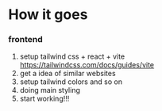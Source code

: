 # How it goes
### frontend
1. setup tailwind css + react + vite
https://tailwindcss.com/docs/guides/vite
2. get a idea of similar websites
3. setup tailwind colors and so on
4. doing main styling
5. start working!!!

<!-- 

I have a relatively small Instagram growth company called powergram, more info can be found on www.powergram.nl. I use different online tools and automation on phones on the official Instagram app to grow clients Instagram pages.
The way the service works. The client gives a list of Instagram usernames they think are similar to their own or their competitors. We then use the software to automate their growth by interacting with the followers or likers of these pages.
The problem  :



the problem I am running into is that often the information provided from the client is very bad and we have to do the research ourselves which is very time consuming.
The way we currently do it is manual by following the client profile and registering the suggestions Instagram provide (this pops up when you follow them).
Solution:
There are some scraping tools out there that can scrape data and filter them off Instagram pretty quickly and not so expensive https://parser.im/ for example.
But there is some cheap API tools out there, which allow you to do your own scraping.
HikerAPI
Graph api wrapper
But not the functionality I need. A competitor of mine showed me he uses a scrypt that he made.
He enters the client username: and it finds a (big list) of similar profiles with a API call for related profiles and then uses a API call to pull extended information. Basically giving me the information I would need for running my service and filtering them on quality.
The idea is to create such a tool to use internally to help me do my job in a web interface and also add some basic scraping functionality on the HikerAPI. Like getting the usernames of followers for example.
Maybe you have a idea to filter based on quality or AI integration?
Let me know your thoughts



 -->